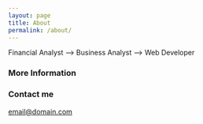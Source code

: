 ```yaml
---
layout: page
title: About
permalink: /about/
---
```


Financial Analyst --> Business Analyst --> Web Developer

### More Information


### Contact me

[email@domain.com](mailto:kirtleyj16@gmail.com)
